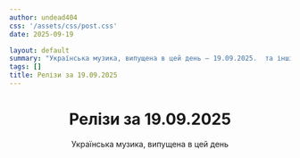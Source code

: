 ```yaml
---
author: undead404
css: '/assets/css/post.css'
date: 2025-09-19

layout: default
summary: "Українська музика, випущена в цей день – 19.09.2025.  та інші"
tags: []
title: Релізи за 19.09.2025
---
```


<main class="main-content">
  <header>
    <h1>Релізи за <time datetime="2025-09-19">19.09.2025</time></h1>
    <p class="summary">Українська музика, випущена в цей день</p>
      <ul class="tags">
      </ul>
  </header>
  <section class="releases">
  </section>
</main>